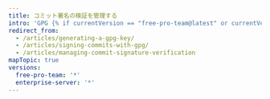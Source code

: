 ```yaml
---
title: コミット署名の検証を管理する
intro: 'GPG {% if currentVersion == "free-pro-team@latest" or currentVersion ver_gt "enterprise-server@2.14" %}または S/MIME {% endif %}を使用して、作業にローカルで署名できます。 信頼できるソースによるコミットであることを他のユーザに知らせるために、{% data variables.product.product_name %} はこの署名を検証します。{% if currentVersion == "free-pro-team@latest" %} {% data variables.product.product_name %} は、{% data variables.product.product_name %} Web インターフェイスを使用して自動的にコミットに署名します。{% endif %}'
redirect_from:
  - /articles/generating-a-gpg-key/
  - /articles/signing-commits-with-gpg/
  - /articles/managing-commit-signature-verification
mapTopic: true
versions:
  free-pro-team: '*'
  enterprise-server: '*'
---
```


